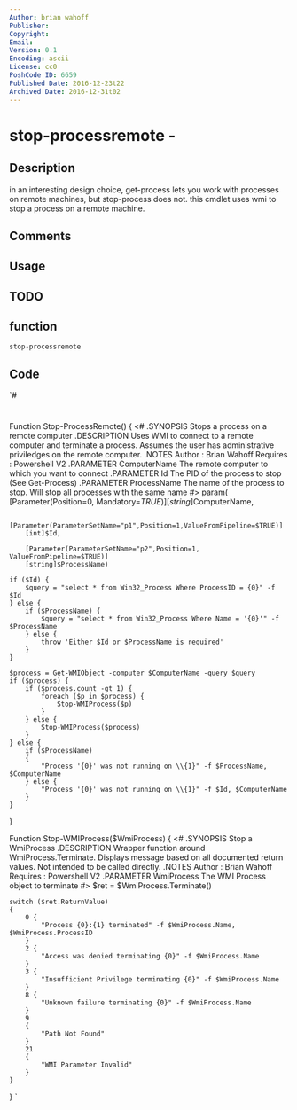 ```yaml
---
Author: brian wahoff
Publisher: 
Copyright: 
Email: 
Version: 0.1
Encoding: ascii
License: cc0
PoshCode ID: 6659
Published Date: 2016-12-23t22
Archived Date: 2016-12-31t02
---
```


# stop-processremote - 

## Description

in an interesting design choice, get-process lets you work with processes on remote machines, but stop-process does not. this cmdlet uses wmi to stop a process on a remote machine.

## Comments



## Usage



## TODO



## function

`stop-processremote`

## Code

`#
 #
 Function Stop-ProcessRemote()
 {
 <#
 .SYNOPSIS
 	Stops a process on a remote computer
 .DESCRIPTION
 	Uses WMI to connect to a remote computer and terminate a process.
 	Assumes the user has administrative priviledges on the remote 
 	computer.
 .NOTES
 	Author      : Brian Wahoff
 	Requires    : Powershell V2
 .PARAMETER ComputerName
 	The remote computer to which you want to connect
 .PARAMETER Id
 	The PID of the process to stop (See Get-Process)
 .PARAMETER ProcessName
 	The name of the process to stop. Will stop all processes with the same name
 #>
 	param(
 		[Parameter(Position=0, Mandatory=$TRUE)]
 		[string]$ComputerName, 
 		
 		[Parameter(ParameterSetName="p1",Position=1,ValueFromPipeline=$TRUE)]
 		[int]$Id,
 		
 		[Parameter(ParameterSetName="p2",Position=1, ValueFromPipeline=$TRUE)]
 		[string]$ProcessName)
 			
 	if ($Id) {
 		$query = "select * from Win32_Process Where ProcessID = {0}" -f $Id
 	} else {
 		if ($ProcessName) {
 			$query = "select * from Win32_Process Where Name = '{0}'" -f $ProcessName
 		} else {
 			throw 'Either $Id or $ProcessName is required'
 		}
 	}
 	
 	$process = Get-WMIObject -computer $ComputerName -query $query
 	if ($process) {
 		if ($process.count -gt 1) {
 			foreach ($p in $process) {
 				Stop-WMIProcess($p)
 			}
 		} else {
 			Stop-WMIProcess($process)
 		}
 	} else {
 		if ($ProcessName)
 		{
 			"Process '{0}' was not running on \\{1}" -f $ProcessName, $ComputerName
 		} else {
 			"Process '{0}' was not running on \\{1}" -f $Id, $ComputerName
 		}
 	}
 }
 
 Function Stop-WMIProcess($WmiProcess) {
 <#
 .SYNOPSIS
 	Stop a WmiProcess
 .DESCRIPTION
 	Wrapper function around WmiProcess.Terminate. Displays message 
 	based on all documented return values. Not intended to be called
 	directly.
 .NOTES
 	Author		: Brian Wahoff
 	Requires	: Powershell V2
 .PARAMETER WmiProcess
 	The WMI Process object to terminate
 #>
 	$ret = $WmiProcess.Terminate()
 	
 	switch ($ret.ReturnValue)
 	{
 		0 {
 			"Process {0}:{1} terminated" -f $WmiProcess.Name, $WmiProcess.ProcessID
 		}
 		2 {
 			"Access was denied terminating {0}" -f $WmiProcess.Name
 		}
 		3 {
 			"Insufficient Privilege terminating {0}" -f $WmiProcess.Name
 		}
 		8 {
 			"Unknown failure terminating {0}" -f $WmiProcess.Name
 		}
 		9
 		{
 			"Path Not Found"
 		}
 		21
 		{
 			"WMI Parameter Invalid"
 		}
 	}
 }
`

